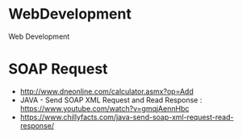 # WebDevelopment
Web Development

# SOAP Request

- http://www.dneonline.com/calculator.asmx?op=Add
- JAVA - Send SOAP XML Request and Read Response : https://www.youtube.com/watch?v=gmqjAennHbc
- https://www.chillyfacts.com/java-send-soap-xml-request-read-response/
